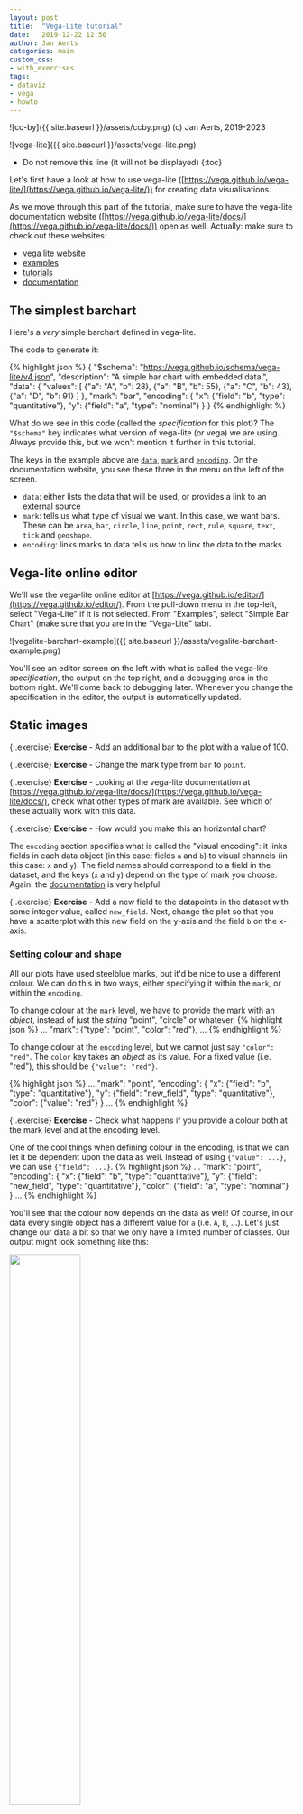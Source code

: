 ```yaml
---
layout: post
title:  "Vega-Lite tutorial"
date:   2019-12-22 12:50
author: Jan Aerts
categories: main
custom_css:
- with_exercises
tags:
- dataviz
- vega
- howto
---
```

![cc-by]({{ site.baseurl }}/assets/ccby.png) (c) Jan Aerts, 2019-2023

![vega-lite]({{ site.baseurl }}/assets/vega-lite.png)

* Do not remove this line (it will not be displayed)
{:toc}

Let's first have a look at how to use vega-lite ([https://vega.github.io/vega-lite/](https://vega.github.io/vega-lite/)) for creating data visualisations.

As we move through this part of the tutorial, make sure to have the vega-lite documentation website ([https://vega.github.io/vega-lite/docs/](https://vega.github.io/vega-lite/docs/)) open as well. Actually: make sure to check out these websites:

- [vega lite website](https://vega.github.io/vega-lite/)
- [examples](https://vega.github.io/vega-lite/examples/)
- [tutorials](https://vega.github.io/vega-lite/tutorials/getting_started.html)
- [documentation](https://vega.github.io/vega-lite/docs/)

## The simplest barchart
Here's a _very_ simple barchart defined in vega-lite.

<div id="vis1"></div>
<script type="text/javascript">
  var yourVlSpec = {
    "$schema": "https://vega.github.io/schema/vega-lite/v4.json",
    "description": "A simple bar chart with embedded data.",
    "data": {
      "values": [
        {"a": "A", "b": 28},
        {"a": "B", "b": 55},
        {"a": "C", "b": 43},
        {"a": "D", "b": 91}
      ]
    },
    "mark": "bar",
    "encoding": {
      "x": {"field": "b", "type": "quantitative"},
      "y": {"field": "a", "type": "nominal"}
    }
  };
  vegaEmbed('#vis1', yourVlSpec);
</script>

<!--
<img src="{{site.baseurl}}/assets/vegalite-simplestbarchart.png" width="50%" />
-->

The code to generate it:

{% highlight json %}
{
  "$schema": "https://vega.github.io/schema/vega-lite/v4.json",
  "description": "A simple bar chart with embedded data.",
  "data": {
    "values": [
      {"a": "A", "b": 28},
      {"a": "B", "b": 55},
      {"a": "C", "b": 43},
      {"a": "D", "b": 91}
    ]
  },
  "mark": "bar",
  "encoding": {
    "x": {"field": "b", "type": "quantitative"},
    "y": {"field": "a", "type": "nominal"}
  }
}
{% endhighlight %}

What do we see in this code (called the _specification_ for this plot)? The `"$schema"` key indicates what version of vega-lite (or vega) we are using. Always provide this, but we won't mention it further in this tutorial.

The keys in the example above are [`data`](https://vega.github.io/vega-lite/docs/data.html), [`mark`](https://vega.github.io/vega-lite/docs/mark.html) and [`encoding`](https://vega.github.io/vega-lite/docs/encoding.html). On the documentation website, you see these three in the menu on the left of the screen.

- `data`: either lists the data that will be used, or provides a link to an external source
- `mark`: tells us what type of visual we want. In this case, we want bars. These can be `area`, `bar`, `circle`, `line`, `point`, `rect`, `rule`, `square`, `text`, `tick` and `geoshape`.
- `encoding`: links marks to data tells us how to link the data to the marks.

## Vega-lite online editor
We'll use the vega-lite online editor at [https://vega.github.io/editor/](https://vega.github.io/editor/). From the pull-down menu in the top-left, select "Vega-Lite" if it is not selected. From "Examples", select "Simple Bar Chart" (make sure that you are in the "Vega-Lite" tab).

![vegalite-barchart-example]({{ site.baseurl }}/assets/vegalite-barchart-example.png)

You'll see an editor screen on the left with what is called the vega-lite _specification_, the output on the top right, and a debugging area in the bottom right. We'll come back to debugging later. Whenever you change the specification in the editor, the output is automatically updated.

## Static images

{:.exercise}
**Exercise** - Add an additional bar to the plot with a value of 100.

{:.exercise}
**Exercise** - Change the mark type from `bar` to `point`.

{:.exercise}
**Exercise** - Looking at the vega-lite documentation at [https://vega.github.io/vega-lite/docs/](https://vega.github.io/vega-lite/docs/), check what other types of mark are available. See which of these actually work with this data.

{:.exercise}
**Exercise** - How would you make this an horizontal chart?
<!--
Flip x and y
-->

The `encoding` section specifies what is called the "visual encoding": it links fields in each data object (in this case: fields `a` and `b`) to visual channels (in this case: `x` and `y`). The field names should correspond to a field in the dataset, and the keys (`x` and `y`) depend on the type of mark you choose. Again: the [documentation](https://vega.github.io/vega-lite/docs/field.html) is very helpful.

{:.exercise}
**Exercise** - Add a new field to the datapoints in the dataset with some integer value, called `new_field`. Next, change the plot so that you have a scatterplot with this new field on the y-axis and the field `b` on the x-axis.
<!--
{
  "$schema": "https://vega.github.io/schema/vega-lite/v4.json",
  "description": "A simple bar chart with embedded data.",
  "data": {
    "values": [
      {"a": "A", "b": 28, "new_field": 15},
      {"a": "B", "b": 55, "new_field": 14},
      {"a": "C", "b": 43, "new_field": 53},
      {"a": "D", "b": 91, "new_field": 12},
      {"a": "E", "b": 81, "new_field": 2},
      {"a": "F", "b": 53, "new_field": 62},
      {"a": "G", "b": 19, "new_field": 54},
      {"a": "H", "b": 87, "new_field": 84},
      {"a": "I", "b": 52, "new_field": 47},
      {"a": "J", "b": 100, "new_field": 33}
    ]
  },
  "mark": "circle",
  "encoding": {
    "x": {"field": "b", "type": "quantitative"},
    "y": {"field": "new_field", "type": "quantitative"}
  }
}
-->

### Setting colour and shape
All our plots have used steelblue marks, but it'd be nice to use a different colour. We can do this in two ways, either specifying it within the `mark`, or within the `encoding`.

To change colour at the `mark` level, we have to provide the mark with an _object_, instead of just the _string_ "point", "circle" or whatever.
{% highlight json %}
...
"mark": {"type": "point", "color": "red"},
...
{% endhighlight %}

To change colour at the `encoding` level, but we cannot just say `"color": "red"`. The `color` key takes an _object_ as its value. For a fixed value (i.e. "red"), this should be `{"value": "red"}`.

{% highlight json %}
...
"mark": "point",
"encoding": {
  "x": {"field": "b", "type": "quantitative"},
  "y": {"field": "new_field", "type": "quantitative"},
  "color": {"value": "red"}
}
...
{% endhighlight %}

{:.exercise}
**Exercise** - Check what happens if you provide a colour both at the mark level and at the encoding level.

One of the cool things when defining colour in the encoding, is that we can let it be dependent upon the data as well. Instead of using `{"value": ...}`, we can use `{"field": ...}`.
{% highlight json %}
...
"mark": "point",
"encoding": {
  "x": {"field": "b", "type": "quantitative"},
  "y": {"field": "new_field", "type": "quantitative"},
  "color": {"field": "a", "type": "nominal"}
}
...
{% endhighlight %}

You'll see that the colour now depends on the data as well! Of course, in our data every single object has a different value for `a` (i.e. `A`, `B`, ...). Let's just change our data a bit so that we only have a limited number of classes. Our output might look something like this:

<img src="{{ site.baseurl }}/assets/vegalite-scatterplot-classes.png" width="50%"/>

{:.exercise}
**Exercise** - Look into the `point` documentation, and - instead of the different classes getting different colours - make the classes have different shapes.

{:.exercise}
**Exercise** - Look into the `point` documentation, and make the points filled instead of only showing the outline.


### Changing the data
If your dataset is a bit bigger than what you see here, it'll become cumbersome to type this into the specification. It's often better to load your data from an external source. Looking at the [documentation](https://vega.github.io/vega-lite/docs/data.html) we see that data can be inline, or loaded from a URL. There is also something called "Named data sources", but we won't look into that.

What we've done above is provide the data inline. In that case, you need the `values` key, e.g.

{% highlight json %}
"data": {
  "values": [
    {"a": "A", "b": 28},
    {"a": "B", "b": 55}
  ]
}
{% endhighlight %}

When loading external data, we'll need the `url` key instead:

{% highlight json %}
"data": {
  "url": "https://raw.githubusercontent.com/vega/vega/master/docs/data/cars.json"
}
{% endhighlight %}

This cars dataset is one of the standard datasets used for learning data visualisation. The json file at the URL looks like this:

{% highlight json %}
[
   {
      "Name":"chevrolet chevelle malibu",
      "Miles_per_Gallon":18,
      "Cylinders":8,
      "Displacement":307,
      "Horsepower":130,
      "Weight_in_lbs":3504,
      "Acceleration":12,
      "Year":"1970-01-01",
      "Origin":"USA"
   },
   {
      "Name":"buick skylark 320",
      "Miles_per_Gallon":15,
      "Cylinders":8,
      "Displacement":350,
...
{% endhighlight %}

So it is an _array_ (`[]`) of _objects_ (`{}`) where each object is a car for which we have a name, miles per gallon, cylinders, etc.

{:.exercise}
**Exercise 5**: Alter the specification in the vega-lite editor to recreate this image:

<img src="{{ site.baseurl }}/assets/vegalite-cars-accelerationbympg.png" width="50%" />

## Transforming our data: aggregate, filter, etc
Sometimes we'll want to do some calculations on the data before we actually visualise them. For example, we want to make a barchart that shows the average miles per gallon for each number of cylinders. Basically, we'll have to add a `transform` part to our specification:

{% highlight json %}
{
  "data": ...,
  "transform": ...,
  "mark": ...,
  "encoding": ...
}
{% endhighlight %}

There is extensive documentation available for these transforms at [https://vega.github.io/vega-lite/docs/transform.html](https://vega.github.io/vega-lite/docs/transform.html). Possible transformations that we can apply are: aggregate, bin, calculate, density, filter, flatten, fold, impute, join aggregate, lookup, pivot, quantile, regression and loess regression, sample, stack, time unit, and window.

In the case of _filtering_, it is quite clear what will happen: only the objects that match will be displayed. We can for example show a barchart of acceleration only for those cars that have 5 or fewer cylinders. One of the problems that we run into, is that the specification needs to be in JSON format. To say that we only want cars with 5 or fewer cylinders, we'll use `"filter": {"field": "Cylinders", "lte": "5"}`. The `lte` stands for "less than or equal to". There is also:
- `equal`
- `lt` (less than)
- `gt` (great than)
- `gte` (greater than or equal to)
- `range`
- `oneOf`

{% highlight json %}
{
  "$schema": "https://vega.github.io/schema/vega-lite/v4.json",
  "data": {
    "url": "https://raw.githubusercontent.com/vega/vega/master/docs/data/cars.json"
  },
  "transform": [
    {
      "filter": {"field": "Cylinders", "lte": "5"}
    }
  ],
  "mark": "bar",
  "encoding": {
    "x": {"field": "Cylinders", "type": "quantitative"},
    "y": {"field": "Acceleration", "type": "quantitative"},
    "size": {"value": 20}
  }
}
{% endhighlight %}

Another option is to use a filter like this: `{"filter": "datum.Cylinders <= 5"}` where `datum` stands for a single object, and `.Cylinders` will get the value for that property.

Both will give the following image:

<img src="{{ site.baseurl }}/assets/vegalite-cars-filter.png" width="50%" />

A filter does not change the data objects itself. This is different for many other transformations. For example, we can `calculate` as well. For example, the "Year" attribute in each object is now a string, e.g. "1970-01-01". It'd be good if this would be a number. We'll need to look into vega _expressions_ on how to do this [here](https://vega.github.io/vega/docs/expressions/). There seem to be [date-time functions](https://vega.github.io/vega/docs/expressions/#datetime-functions), we it appears we can extract the year with `year(datum.Year)`.

What does this do? _This effectively adds a new field to each object, called `yearonly`_. We can now use this new field as any other.

{% highlight json %}
{
  "$schema": "https://vega.github.io/schema/vega-lite/v4.json",
  "data": {
    "url": "https://raw.githubusercontent.com/vega/vega/master/docs/data/cars.json"
  },
  "transform": [
      {"calculate": "year(datum.Year)", "as": "yearonly"}
  ],
  "mark": "point",
  "encoding": {
    "x": {"field": "Miles_per_Gallon", "type": "quantitative"},
    "y": {"field": "Acceleration", "type": "quantitative"},
    "color": {"field": "yearonly", "type": "ordinal"}
  }
}
{% endhighlight %}

{:.exercise}
**Exercise** - Create an image that plots the original `Year` versus the new `yearonly`.

So with calculations, we get an additional field. What if we want to _aggregate_? Let's go back to our initial question: we want to have a barchart that shows the average miles per gallon for each number of cylinders. Below is the specification:

{% highlight json %}
{
  "$schema": "https://vega.github.io/schema/vega-lite/v4.json",
  "data": {
    "url": "https://raw.githubusercontent.com/vega/vega/master/docs/data/cars.json"
  },
  "transform": [
    {
      "aggregate": [{
         "op": "mean",
         "field": "Acceleration",
         "as": "mean_acc"
      }],
      "groupby": ["Cylinders"]
    }
  ],
  "mark": "bar",
  "encoding": {
    "x": {"field": "Cylinders", "type": "quantitative"},
    "y": {"field": "mean_acc", "type": "quantitative"}
  }
}
{% endhighlight %}

In the documentation, we see that `aggregate` takes a `AggregatedFieldDef[]`, and `groupby` takes a `String[]`. The `[]` after each of these indicates that they should be _arrays_, not single values. That is why we use `"aggregate": [{...}]` instead of `"aggregate": {...}` and `"groupby": ["Cylinders"]` instead of `"groupby": "Cylinders"`.

<img src="{{ site.baseurl }}/assets/aggregate_documentation.png" />

{:.exercise}
**Exercise** - See if you can create a plot that shows the mean acceleration per year. So you'll have to combine two transforms to do this. Your output picture should look like this:

<img src="{{ site.baseurl }}/assets/vegalite-two-transforms.png" width="50%" />

<!--
{
  "$schema": "https://vega.github.io/schema/vega-lite/v4.json",
  "data": {
    "url": "https://raw.githubusercontent.com/vega/vega/master/docs/data/cars.json"
  },
  "transform": [
    { "calculate": "year(datum.Year)", "as": "yearonly" },
    {
      "aggregate": [{
         "op": "mean",
         "field": "Acceleration",
         "as": "mean_acc"
      }],
      "groupby": ["yearonly"]
    }
  ],
  "mark": "line",
  "encoding": {
    "x": {"field": "yearonly", "type": "ordinal"},
    "y": {"field": "mean_acc", "type": "quantitative"}
  }
}
-->

As another example, let's create a histogram of the miles per gallon. Looking at the documentation at [https://vega.github.io/vega-lite/docs/bin.html](https://vega.github.io/vega-lite/docs/bin.html), it seems that the easiest way to do this is to do this in the `encoding` section:

{% highlight json %}
{
  "$schema": "https://vega.github.io/schema/vega-lite/v4.json",
  "data": {
    "url": "https://raw.githubusercontent.com/vega/vega/master/docs/data/cars.json"
  },
  "mark": "bar",
  "encoding": {
    "x": {"bin": true, "field": "Miles_per_Gallon", "type": "quantitative"},
    "y": {"aggregate": "count", "type": "quantitative"}
  }
}
{% endhighlight %}

The only thing to do was to add `"bin": true` to the field that you want to bin, and `"aggregate": "count"` to the other dimension. However, this approach is not very flexible, and for any use that is not this straightforwards you will have to define the binning as a `transform` instead, like this:

{% highlight json %}
{
  "$schema": "https://vega.github.io/schema/vega-lite/v4.json",
  "data": {
    "url": "https://raw.githubusercontent.com/vega/vega/master/docs/data/cars.json"
  },
  "transform": [
    {"bin": true, "field": "Miles_per_Gallon", "as": "binned_mpg"}
  ],
  "mark": "bar",
  "encoding": {
    "x": {"field": "binned_mpg", "bin": {"binned": true,"step": 1},"type": "quantitative"},
    "x2": {"field": "binned_mpg_end"},
    "y": {"aggregate": "count", "type": "quantitative"}
  }
}
{% endhighlight %}

When defining `bin` in a transform, it will create two new fields for each object: `binned_mpg` and `binned_mpg_end`. These indicate the boundaries of the bin that that object fits into. For example, the object

{% highlight json %}
{
   "Name":"chevrolet chevelle malibu",
   "Miles_per_Gallon":18,
   "Cylinders":8,
   "Displacement":307,
   "Horsepower":130,
   "Weight_in_lbs":3504,
   "Acceleration":12,
   "Year":"1970-01-01",
   "Origin":"USA"
}
{% endhighlight %}

becomes

{% highlight json %}
{
   "Name":"chevrolet chevelle malibu",
   "Miles_per_Gallon":18,
   "Cylinders":8,
   "Displacement":307,
   "Horsepower":130,
   "Weight_in_lbs":3504,
   "Acceleration":12,
   "Year":"1970-01-01",
   "Origin":"USA",
   "binned_mpg": 15,
   "binned_mpg_end": 20
}
{% endhighlight %}

Yet another way of creating a histogram is to work with two transforms: one to bin the data, and one to count the number of elements in the bin. This basically takes the output of the binning transform (i.e. the new `binned_mpg` field from above) and calculates the count on that. This way, the encoding is simpler to understand and we don't have to do magic incantations within the definition of `x` and `y`.

{% highlight json %}
{
  "$schema": "https://vega.github.io/schema/vega-lite/v4.json",
  "data": {
    "url": "https://raw.githubusercontent.com/vega/vega/master/docs/data/cars.json"
  },
  "transform": [
    {"bin": true, "field": "Miles_per_Gallon", "as": "binned_mpg"},
    {
      "aggregate": [{
         "op": "count",
         "field": "binned_mpg",
         "as": "count_mpg"
      }],
      "groupby": ["binned_mpg"]
    }
  ],
  "mark": "bar",
  "encoding": {
    "x": {"field": "binned_mpg","type": "quantitative"},
    "y": {"field": "count_mpg", "type": "quantitative"}
  }
}
{% endhighlight %}

<img src="{{ site.baseurl }}/assets/vegalite-histogram.png" width="50%" />

{:.exercise}
**Exercise** - Create a plot showing the mean acceleration per bin of miles per gallon.

<!--
{
  "$schema": "https://vega.github.io/schema/vega-lite/v4.json",
  "title": "Mean acceleration per mpg",
  "data": {
    "url": "https://raw.githubusercontent.com/vega/vega/master/docs/data/cars.json"
  },
  "transform": [
    {"bin": true, "field": "Miles_per_Gallon", "as": "binned_mpg"},
    {
      "aggregate": [{
         "op": "mean",
         "field": "Acceleration",
         "as": "mean_acc"
      }],
      "groupby": ["binned_mpg"]
    }
  ],
  "mark": "bar",
  "encoding": {
    "x": {"field": "binned_mpg","type": "quantitative"},
    "y": {"field": "mean_acc", "type": "quantitative"}
  }
}
-->

## Composing plots

### Facetting
We could already look at for example acceleration versus miles per gallon with year as colour to get a feeling of how things change over time. Another option, is to have a single plot per year.

{:.exercise}
**Exercise** - Create a scatterplot of acceleration versus miles per gallon, with year defining the colour.

<!--
{
  "$schema": "https://vega.github.io/schema/vega-lite/v4.json",
  "data": {
    "url": "https://raw.githubusercontent.com/vega/vega/master/docs/data/cars.json"
  },
  "transform": [
    { "calculate": "year(datum.Year)", "as": "yearonly" }

  ],
  "mark": "circle",
  "encoding": {
    "x": {"field": "Acceleration", "type": "quantitative"},
    "y": {"field": "Miles_per_Gallon", "type": "quantitative"},
    "color": {"field": "yearonly", "type": "ordinal"}
  }
}
-->

We can make a small-multiples plot with acceleration versus mpg, with a separate plot per year - called facetting by year (see [https://vega.github.io/vega-lite/docs/facet.html](https://vega.github.io/vega-lite/docs/facet.html) for the documentation).

Just like with colour and shape described above, these facets can be defined in different places. The easiest will be `"column": {"field": "yearonly", "type": "ordinal"}` in the `encoding` section as below.

{% highlight json %}
{
  "$schema": "https://vega.github.io/schema/vega-lite/v4.json",
  "data": {
    "url": "https://raw.githubusercontent.com/vega/vega/master/docs/data/cars.json"
  },
  "transform": [
    { "calculate": "year(datum.Year)", "as": "yearonly" }

  ],
  "mark": "circle",
  "encoding": {
    "x": {"field": "Acceleration", "type": "quantitative"},
    "y": {"field": "Miles_per_Gallon", "type": "quantitative"},
    "column": {"field": "yearonly", "type": "ordinal"}
  }
}
{% endhighlight %}

This will give you the following image:

<img src="{{ site.baseurl }}/assets/vegalite-columnfacet.png" />

Alternatively, you can define the facet at a higher level. According to the documentation, "to create a faceted view, define how the data should be faceted in facet and how each facet should be displayed in the spec." This adaptation we need to make is a bit different than what we did before, as we have to wrap the `mark` and `encoding` within a separate `spec` section:

{% highlight json %}
{
  "$schema": "https://vega.github.io/schema/vega-lite/v4.json",
  "data": {
    "url": "https://raw.githubusercontent.com/vega/vega/master/docs/data/cars.json"
  },
  "transform": [
    { "calculate": "year(datum.Year)", "as": "yearonly" }
  ],
  "facet": {"column": {"field": "yearonly", "type": "nominal"}},
  "spec": {
    "mark": "circle",
    "encoding": {
      "x": {"field": "Acceleration", "type": "quantitative"},
      "y": {"field": "Miles_per_Gallon", "type": "quantitative"}
    }
  }
}
{% endhighlight %}

### Placing views side-by-side
You can also take more control of which plots are put side by side, by using `concat`, `hconcat` or `vconcat`. This pragma can contain a list of objects with `mark` and `encoding` pairs:

{% highlight text %}
{
  "data": ...,
  "hconcat": [
    {
      "mark": ...,
      "encoding: ...
    },
    {
      "mark": ...,
      "encoding: ...
    },
    {
      "mark": ...,
      "encoding: ...
    }
  ]
}
{% endhighlight %}

For example:

{% highlight json %}
{
  "$schema": "https://vega.github.io/schema/vega-lite/v4.json",
  "title": "Side-by-side plots",
  "data": {
    "url": "https://raw.githubusercontent.com/vega/vega/master/docs/data/cars.json"
  },
  "transform": [
    { "calculate": "year(datum.Year)", "as": "yearonly" }

  ],
  "concat": [
    {
      "mark": "circle",
      "encoding": {
        "x": {"field": "Acceleration", "type": "quantitative"},
        "y": {"field": "Miles_per_Gallon", "type": "quantitative"},
        "color": {"field": "yearonly", "type": "ordinal"}
      }
    },
    {
      "mark": "circle",
      "encoding": {
        "x": {"field": "Horsepower", "type": "quantitative"},
        "y": {"field": "Miles_per_Gallon", "type": "quantitative"},
        "color": {"field": "yearonly", "type": "ordinal"}
      }
    }
  ]
}
{% endhighlight %}

Do not forget to put each `mark` - `encoding` pair within curly brackets! The above specification should give you the following image:

<img src="{{ site.baseurl }}/assets/vegalite-sidebyside.png" width="50%" />

## Interacting with the images

### Tooltips

The easiest - but still very useful - interaction you can create for a plot is to show a tooltip on hover. This is straightforward, but just adding the `tooltip` key in the `encoding` section:

{% highlight json %}
{
  "title": "Showing a tooltip on hover",
  "data": {
    "url": "https://raw.githubusercontent.com/vega/vega/master/docs/data/cars.json"
  },
  "mark": "point",
  "encoding": {
    "x": {"field": "Acceleration", "type": "quantitative"},
    "y": {"field": "Miles_per_Gallon", "type": "quantitative"},
    "color": {"field": "Origin", "type": "nominal"},
    "tooltip": [
      {"field": "Acceleration", "type": "quantitative"},
      {"field": "Year", "type": "nominal"}
    ]
  }
}
{% endhighlight %}

This will get you the following behaviour (interactive):

<div id="vis2"></div>
<script type="text/javascript">
  var yourVlSpec = {
    "title": "Showing a tooltip on hover",
    "data": {
      "url": "https://raw.githubusercontent.com/vega/vega/master/docs/data/cars.json"
    },
    "mark": "point",
    "encoding": {
      "x": {"field": "Acceleration", "type": "quantitative"},
      "y": {"field": "Miles_per_Gallon", "type": "quantitative"},
      "color": {"field": "Origin", "type": "nominal"},
      "tooltip": [
        {"field": "Acceleration", "type": "quantitative"},
        {"field": "Year", "type": "nominal"}
      ]
    }
  };
  vegaEmbed('#vis2', yourVlSpec);
</script>
<!--
<img src="{{ site.baseurl }}/assets/vegalite-tooltip.png" width="50%"/>
-->

{:.exercise}
**Exercise** - Adapt the facetted plot you created before to include a tooltip showing the name of the car, like in the next plot.

<img src="{{ site.baseurl }}/assets/vegalite-tooltip-facetted.png"/>

### Selecting datapoints
In many cases you will want to do something more than just show a tooltip for a single datapoint, but for example select one or multiple datapoints and change their encoding, or use them to filter a different plot.

To create a selection, just add the `selection` key to your vega-lite specification. This takes an object as argument, with the following keys: `type`, `on`, and `empty`. Only `type` is mandatory, and can be `single`, `multi`, and `interval`.

The default behaviour for:
- `single`: click on a datapoint to select it.
- `multi`: click on a datapoint to select it. Hold down shift to select multiple datapoints.
- `interval`: drag the mouse to select a rectangular region

By default, all datapoints are selected. You can change this by setting `empty` to `none`.

We'll add a conditional encoding to make clear which points are selected and which are not. For the documentation on conditional formatting, see [https://vega.github.io/vega-lite/docs/condition.html](https://vega.github.io/vega-lite/docs/condition.html). See the code below how to make the colour conditional on a selection: lightgrey by default, but red if the datapoint is selected.

{% highlight json %}
{
  "title": "Making selections",
  "data": {
    "url": "https://raw.githubusercontent.com/vega/vega/master/docs/data/cars.json"
  },
  "selection": {
    "my_selection": {"type": "interval", "empty": "none"}
  },
  "mark": "circle",
  "encoding": {
    "x": {"field": "Acceleration", "type": "quantitative"},
    "y": {"field": "Miles_per_Gallon", "type": "quantitative"},
    "color": {
      "condition": {
        "selection": "my_selection",
        "value": "red"
      },
      "value": "lightgrey"
    }
  }
}
{% endhighlight %}

This will give you the image below. Try dragging your mouse.

<div id="vis3"></div>
<script type="text/javascript">
  var yourVlSpec = {
    "title": "Making selections",
    "data": {
      "url": "https://raw.githubusercontent.com/vega/vega/master/docs/data/cars.json"
    },
    "selection": {
      "my_selection": {"type": "interval", "empty": "none"}
    },
    "mark": "circle",
    "encoding": {
      "x": {"field": "Acceleration", "type": "quantitative"},
      "y": {"field": "Miles_per_Gallon", "type": "quantitative"},
      "color": {
        "condition": {
          "selection": "my_selection",
          "value": "red"
        },
        "value": "lightgrey"
      }
    }
  };
  vegaEmbed('#vis3', yourVlSpec);
</script>

<!--
<img src="{{ site.baseurl }}/assets/vegalite-selection.png" width="50%" />
-->

{:.exercise}
**Exercise** - Adapt the plot above with these requirements: (1) select only a single datapoint instead of an interval, (2) the datapoint should be selected by mouseover, not by click, and (3) in addition to the color changing, the size of the datapoint should be 120 instead of a default of 20.

<!--
{
  "title": "Making selections",
  "data": {
    "url": "https://raw.githubusercontent.com/vega/vega/master/docs/data/cars.json"
  },
  "selection": {
    "my_selection": {"type": "single", "on": "mouseover", "empty": "none"}
  },
  "mark": "circle",
  "encoding": {
    "x": {"field": "Acceleration", "type": "quantitative"},
    "y": {"field": "Miles_per_Gallon", "type": "quantitative"},
    "color": {
      "condition": {
        "selection": "my_selection",
        "value": "red"
      },
      "value": "lightgrey"
    },
    "size": {
      "condition": {
        "selection": "my_selection",
        "value": 120
      },
      "value": 20
    }
  }
}
-->

### Zooming and panning
Using the `interval` selection type, we can actually make a plot zoomable and pannable by binding is to the scales.

A simple example:

{% highlight json %}
{
  "$schema": "https://vega.github.io/schema/vega-lite/v4.json",
  "data": {
    "url": "https://raw.githubusercontent.com/vega/vega/master/docs/data/cars.json"
  },
  "selection": {
    "grid": {
      "type": "interval", "bind": "scales"
    }
  },
  "mark": "point",
  "encoding": {
    "x": {"field": "Horsepower", "type": "quantitative"},
    "y": {"field": "Miles_per_Gallon", "type": "quantitative"},
    "color": { "value": "lightgrey" }
  }
}
{% endhighlight %}

<div id="vis4"></div>
<script type="text/javascript">
  var yourVlSpec = {
    "$schema": "https://vega.github.io/schema/vega-lite/v4.json",
    "data": {
      "url": "https://raw.githubusercontent.com/vega/vega/master/docs/data/cars.json"
    },
    "selection": {
      "grid": {
        "type": "interval", "bind": "scales"
      }
    },
    "mark": "point",
    "encoding": {
      "x": {"field": "Horsepower", "type": "quantitative"},
      "y": {"field": "Miles_per_Gallon", "type": "quantitative"},
      "color": { "value": "lightgrey" }
    }
  };
  vegaEmbed('#vis4', yourVlSpec);
</script>

### Brushing and linking
Knowing how to make selections and how to make side-by-side views, we have all ingredients to create some linked-brushing plots. Below is an example script for one-way brushing: we create 2 plots, and selecting a range in the left plot will highlight plots in the right plot.

Notice that:
- We use `concat` to show two plots instead of one.
- We define `selection` in the first plot.
- We use that selection in both plots.

{% highlight json %}
{
  "$schema": "https://vega.github.io/schema/vega-lite/v4.json",
  "title": "Brushing and linking",
  "data": {
    "url": "https://raw.githubusercontent.com/vega/vega/master/docs/data/cars.json"
  },
  "concat": [
    {
      "selection": {
        "my_selection": {"type": "interval", "empty": "none"}
      },
      "mark": "circle",
      "encoding": {
        "x": {"field": "Weight_in_lbs", "type": "quantitative"},
        "y": {"field": "Miles_per_Gallon", "type": "quantitative"},
        "color": {
          "condition": {
            "selection": "my_selection",
            "value": "red"
          },
          "value": "lightgrey"
        }
      }
    },
    {
      "mark": "circle",
      "encoding": {
        "x": {"field": "Acceleration", "type": "quantitative"},
        "y": {"field": "Horsepower", "type": "quantitative"},
        "color": {
          "condition": {
            "selection": "my_selection",
            "value": "red"
          },
          "value": "lightgrey"
        }
      }
    }
  ]
}
{% endhighlight %}

The result:

<div id="vis5"></div>
<script type="text/javascript">
  var yourVlSpec = {
    "$schema": "https://vega.github.io/schema/vega-lite/v4.json",
    "title": "Brushing and linking",
    "data": {
      "url": "https://raw.githubusercontent.com/vega/vega/master/docs/data/cars.json"
    },
    "concat": [
      {
        "selection": {
          "my_selection": {"type": "interval", "empty": "none"}
        },
        "mark": "circle",
        "encoding": {
          "x": {"field": "Weight_in_lbs", "type": "quantitative"},
          "y": {"field": "Miles_per_Gallon", "type": "quantitative"},
          "color": {
            "condition": {
              "selection": "my_selection",
              "value": "red"
            },
            "value": "lightgrey"
          }
        }
      },
      {
        "mark": "circle",
        "encoding": {
          "x": {"field": "Acceleration", "type": "quantitative"},
          "y": {"field": "Horsepower", "type": "quantitative"},
          "color": {
            "condition": {
              "selection": "my_selection",
              "value": "red"
            },
            "value": "lightgrey"
          }
        }
      }
    ]
  };
  vegaEmbed('#vis5', yourVlSpec);
</script>

<!--
<img src="{{ site.baseurl }}/assets/vegalite-brushinglinking.png" width="50%" />
-->

{:.exercise}
**Exercise** - Play with the code above to check what happens if (1) you define the same selection in both plots, (2) you define it only in the first plot, but only use it in the second one, (3) you define a _different_ selection in each plot and let it set the color in the second plot (i.e. selection A in plot A influences the color in plot B, and selection B in plot B sets the color in plot A.)

<!--
{
  "$schema": "https://vega.github.io/schema/vega-lite/v4.json",
  "title": "Brushing and linking",
  "data": {
    "url": "https://raw.githubusercontent.com/vega/vega/master/docs/data/cars.json"
  },
  "concat": [
    {
      "selection": {
        "my_selection": {"type": "interval", "empty": "none"}
      },
      "mark": "circle",
      "encoding": {
        "x": {"field": "Weight_in_lbs", "type": "quantitative"},
        "y": {"field": "Miles_per_Gallon", "type": "quantitative"},
        "color": {
          "condition": {
            "selection": "my_selection2",
            "value": "red"
          },
          "value": "lightgrey"
        }
      }
    },
    {
      "selection": {
        "my_selection2": {"type": "interval", "empty": "none"}
      },
      "mark": "circle",
      "encoding": {
        "x": {"field": "Acceleration", "type": "quantitative"},
        "y": {"field": "Horsepower", "type": "quantitative"},
        "color": {
          "condition": {
            "selection": "my_selection",
            "value": "red"
          },
          "value": "lightgrey"
        }
      }
    }
  ]
}
-->

### Focus & context plots
Knowing how we can select/brush part of a dataset, and that we can bind these selections to a scale, we can make focus/context plots.

To do this, we define a `selection` in the _source_ plot (i.e. in the one in which we will do the selecting). This selection is then used to change the domain of the scale in the _target_ plot.

The example below shows this on the S&P500 data. Try selecting a range in the bottom plot.

<div id="vis6"></div>
<script type="text/javascript">
  var yourVlSpec = { "$schema": "https://vega.github.io/schema/vega-lite/v4.json",
    "data": {
      "url": "https://raw.githubusercontent.com/vega/vega/master/docs/data/sp500.csv"
    },
    "vconcat": [{
      "width": 480,
      "mark": "area",
      "encoding": {
        "x": {
          "field": "date",
          "type": "temporal",
          "scale": {"domain": {"selection": "brush"}},
          "axis": {"title": ""}
        },
        "y": {"field": "price", "type": "quantitative"}
      }
    }, {
      "width": 480,
      "height": 60,
      "mark": "area",
      "selection": {
        "brush": {"type": "interval", "encodings": ["x"]}
      },
      "encoding": {
        "x": {
          "field": "date",
          "type": "temporal"
        },
        "y": {
          "field": "price",
          "type": "quantitative",
          "axis": {"grid": false}
        }
      }
    }]
  };
  vegaEmbed('#vis6', yourVlSpec);
</script>

<!--
<img src="{{ site.baseurl }}/assets/vega-focuscontext.png" width="50%"/>
-->

{% highlight json %}
{ "$schema": "https://vega.github.io/schema/vega-lite/v4.json",
  "data": {
    "url": "https://raw.githubusercontent.com/vega/vega/master/docs/data/sp500.csv"
  },
  "vconcat": [{
    "width": 480,
    "mark": "area",
    "encoding": {
      "x": {
        "field": "date",
        "type": "temporal",
        "scale": {"domain": {"selection": "brush"}},
        "axis": {"title": ""}
      },
      "y": {"field": "price", "type": "quantitative"}
    }
  }, {
    "width": 480,
    "height": 60,
    "mark": "area",
    "selection": {
      "brush": {"type": "interval", "encodings": ["x"]}
    },
    "encoding": {
      "x": {
        "field": "date",
        "type": "temporal"
      },
      "y": {
        "field": "price",
        "type": "quantitative",
        "axis": {"grid": false}
      }
    }
  }]
}
{% endhighlight %}

### A scatterplot matrix using `repeat`
We've now seen how to do brushing and linking across different plots. One of the typical use cases is the scatterplot matrix. Based on what we've seen above, we can already create this, just by adding specifications to the `concat` section.

{:.exercise}
**Exercise** - Create a scatterplot matrix of the features `Weight_in_lbs`, `Miles_per_Gallon` and  `Acceleration` with linking and brushing as we did above.

When doing the exercise, you'll notice that there is a lot of repetition, as the `selection`, `marks` and `encoding` are repeated for each plot. For this use case, vega-lite provides the `repeat` keyword. It allows you to extract the variable part of the specification into a separate array. When you do this, you'll have to put the `selection`, `marks` and `encoding` within a separate `spec` again.

{% highlight json %}
{
  "$schema": "https://vega.github.io/schema/vega-lite/v4.json",
  "title": "Scatterplot matrix",
  "data": {
    "url": "https://raw.githubusercontent.com/vega/vega/master/docs/data/cars.json"
  },
  "repeat": {
    "column": [ "Weight_in_lbs", "Miles_per_Gallon", "Acceleration" ],
    "row": [ "Weight_in_lbs", "Miles_per_Gallon", "Acceleration" ]
  },
  "spec": {
    "selection": {
      "my_selection": {"type": "interval", "empty": "none"}
    },
    "mark": "circle",
    "encoding": {
      "x": {"field": {"repeat": "column"}, "type": "quantitative"},
      "y": {"field": {"repeat": "row"}, "type": "quantitative"},
      "color": {
        "condition": {
          "selection": "my_selection",
          "value": "red"
        },
        "value": "lightgrey"
      }
    }
  }
}
{% endhighlight %}

This will give you this image. Try selecting a group of datapoints.

<div id="vis7"></div>
<script type="text/javascript">
  var yourVlSpec = {
    "$schema": "https://vega.github.io/schema/vega-lite/v4.json",
    "title": "Scatterplot matrix",
    "data": {
      "url": "https://raw.githubusercontent.com/vega/vega/master/docs/data/cars.json"
    },
    "repeat": {
      "column": [ "Weight_in_lbs", "Miles_per_Gallon", "Acceleration" ],
      "row": [ "Weight_in_lbs", "Miles_per_Gallon", "Acceleration" ]
    },
    "spec": {
      "selection": {
        "my_selection": {"type": "interval", "empty": "none"}
      },
      "mark": "circle",
      "encoding": {
        "x": {"field": {"repeat": "column"}, "type": "quantitative"},
        "y": {"field": {"repeat": "row"}, "type": "quantitative"},
        "color": {
          "condition": {
            "selection": "my_selection",
            "value": "red"
          },
          "value": "lightgrey"
        }
      }
    }
  };
  vegaEmbed('#vis7', yourVlSpec);
</script>

<!--
<img src="{{ site.baseurl }}/assets/vegalite-splom.png" />
-->

## Using widgets for selections

We can also use HTML widgets to create selections. For this we'll bind an HTML input element to a data field. In the example below, we create a

{% highlight json %}
{
  "title": "Making selections",
  "data": {
    "url": "https://raw.githubusercontent.com/vega/vega/master/docs/data/cars.json"
  },
  "selection": {
    "my_selection": {
      "type": "single",
      "fields": ["Origin"],
      "bind": {"input": "select", "options": [null, "Europe", "Japan", "USA"]}
    }
  },
  "mark": "circle",
  "encoding": {
    "x": {"field": "Acceleration", "type": "quantitative"},
    "y": {"field": "Miles_per_Gallon", "type": "quantitative"},
    "color": {
      "condition": {
        "selection": "my_selection",
        "value": "red"
      },
      "value": "lightgrey"
    }
  }
}
{% endhighlight %}

The result is a selection box that we can use to filter the data:

<div id="vis8"></div>
<script type="text/javascript">
  var yourVlSpec = {
    "title": "Making selections",
    "data": {
      "url": "https://raw.githubusercontent.com/vega/vega/master/docs/data/cars.json"
    },
    "selection": {
      "my_selection": {
        "type": "single",
        "fields": ["Origin"],
        "bind": {"input": "select", "options": [null, "Europe", "Japan", "USA"]}
      }
    },
    "mark": "circle",
    "encoding": {
      "x": {"field": "Acceleration", "type": "quantitative"},
      "y": {"field": "Miles_per_Gallon", "type": "quantitative"},
      "color": {
        "condition": {
          "selection": "my_selection",
          "value": "red"
        },
        "value": "lightgrey"
      }
    }
  };
  vegaEmbed('#vis8', yourVlSpec);
</script>

<!--
<img src="{{ site.baseurl }}/assets/vegalite-inputbinding.png" width="50%" />
-->

This code is exactly the same as above in the example for "Selecting datapoints"; only the `selection` section is replaced from

{% highlight json %}
"selection": {
  "my_selection": {"type": "interval", "empty": "none"}
},
{% endhighlight %}

to

{% highlight json %}
"selection": {
  "my_selection": {
    "type": "single",
    "fields": ["Origin"],
    "bind": {"input": "select", "options": [null, "Europe", "Japan", "USA"]}
  }
},
{% endhighlight %}

We can also combine different selections, by using the `and` key and providing an array of selectors.

{% highlight json %}
"color": {
  "condition": {
    "selection": {"and": ["my_first_selection","my_second_selection"]},
    "value": "red"
  },
  "value": "lightgrey"
}
{% endhighlight %}

{:.exercise}
**Exercise** - Create a plot like the one above, but with 2 dropdown boxes: one for number of cylinders, and one for origin. All points should be lightgrey, _unless_ they comply to both criteria.

{:.exercise}
**Exercise** - Create a plot like the one above, but with 2 dropdown boxes: one for number of cylinders, and one for origin. All points should be lightgrey, _unless_ they comply to _either one_ of the criteria.

Another way of combining two filters, is to put them both in the `bind` section:

{% highlight json %}
"selection": {
  "my_selection": {
    "type": "single",
    "fields": ["Origin","Cylinders"],
    "bind": {
      "Origin": {"input": "select", "options": [null, "Europe", "Japan", "USA"]},
      "Cylinders": {"input": "select", "options": [null, 2,3,4,5,6,7,8]}
  }
},
{% endhighlight %}

### Types of widgets
There is more than just the dropdown widget. Here are the options:

* `select`: dropdown widget (only one selection possible)
* `range`: slider
  * e.g. `"Cylinders": {"input": "range", "min": 3, "max": 8, "step": 1}`
* `text`
  * e.g. `"Origin": {"input": "text"}`
* `checkbox`: a single checkbox
  * e.g. `"electric": {"input": "checkbox"}`
* `radio`: radio buttons
  * e.g. `"Origin": {"input": "radio", "options": ["Europe", "Japan", "USA"]}`

{:.exercise}
**Exercise** - Alter the last plot so that you use radio buttons for the origin, and a slider for number of cylinders.

## Further exercises
For the exercises below, we will use the New York City citibike data available from [https://www.citibikenyc.com/system-data](https://www.citibikenyc.com/system-data). Some great [visuals by Juan Francisco Saldarriaga](https://juanfrans.com/projects/citibikeRebalancing.html) can inspire you.

<img src="{{ site.baseurl }}/assets/citibike_linegraph.png" />

We made a (small) part of the data available [here](https://raw.githubusercontent.com/vda-lab/vda-lab.github.io/master/assets/station_366.json). It concerns trip data from November 2011, where the trip started or ended in station nr 336. The fields in each record (with example data) look like this:

{% highlight json %}
{
  "tripduration": 1217,
  "starttime": "2019-11-01 06:03:28.5390",
  "stoptime": "2019-11-01 06:23:45.9810",
  "startstation_id": 3236,
  "startstation_name": "W 42 St & Dyer Ave",
  "startstation_latitude": 40.75898481399634,
  "startstation_longitude": -73.99379968643188,
  "endstation_id": 336,
  "endstation_name": "Sullivan St & Washington Sq",
  "endstation_latitude": 40.73047747,
  "endstation_longitude": -73.99906065,
  "bikeid": 41025,
  "usertype": "Subscriber",
  "birthyear": 1964,
  "gender": 1
}
{% endhighlight json %}

{:.exercise}
**Exercise**: Make a plot showing how the trip duration is related to the hour of the day. You could colour by usertype. You'll see that your plot will be compressed because of some very long durations, so only use the trips that have a duration of less than 5,000.

<img src="{{ site.baseurl }}/assets/vegalite-citibike-durationbyhour.png" />

<!--
{
  "$schema": "https://vega.github.io/schema/vega-lite/v4.json",
  "width": 600,
  "data": {
    "url": "https://raw.githubusercontent.com/vda-lab/vda-lab.github.io/master/assets/endstation_336.json"
  },
  "transform": [
    {
      "filter": {"field": "tripduration", "lte": "5000"}
    },
    {"calculate": "hours(datum.starttime)", "as": "hour"}
  ],
  "mark": "circle",
  "encoding": {
    "x": {"field": "hour", "type": "quantitative"},
    "y": {"field": "tripduration", "type": "quantitative"},
    "color": {"field": "usertype"}
  }
}
-->

{:.exercise}
**Exercise**: Make a plot with the relative positions of the start stations vis-a-vis the end station, when that end station is 336. Show the end station itself as well. Your plot could look like this:

<img src="{{site.baseurl}}/assets/vegalite-citibike-relativepositions1.png" />

<!--
{
  "$schema": "https://vega.github.io/schema/vega-lite/v4.json",
  "description": "A simple bar chart with embedded data.",
  "width": 600,
  "height": 600,
  "data": {
    "url": "https://raw.githubusercontent.com/vda-lab/vda-lab.github.io/master/assets/endstation_336.json"
  },
  "transform": [
    {
      "filter": {"field": "tripduration", "lte": "5000"}
    },
    {"calculate": "hours(datum.starttime)", "as": "hour"}
  ],
  "layer": [
    {
      "mark": "circle",
      "encoding": {
        "x": {
          "field": "startstation_longitude",
          "type": "quantitative",
          "scale": {"type": "linear", "domain": [-74.03,-73.925], "range": [0, 600]}},
        "y": {
          "field": "startstation_latitude",
          "type": "quantitative",
          "scale": {"type": "linear", "domain": [40.65,40.82], "range": [0, 600]}},
        "opacity": {"value": 0.3}
      }
    },
    {
      "mark": "circle",
      "encoding": {
        "x": {
          "field": "endstation_longitude",
          "type": "quantitative",
          "scale": {"type": "linear", "domain": [-74.04,-73.9], "range": [0, 600]}},
        "y": {
          "field": "endstation_latitude",
          "type": "quantitative",
          "scale": {"type": "linear", "domain": [40.65,40.82], "range": [0, 600]}},
        "color": {"value": "red"},
        "opacity": {"value": 0.01},
        "size": {"value": 250}
      }
    }
  ]
}
-->

{:.exercise}
**Exercise**: Same as the one above, but scale the points based on the number of bikes picked up there. You plot should look like this:

<img src="{{ site.baseurl }}/assets/vegalite-citibike-scaled.png" />

<!--
{
  "$schema": "https://vega.github.io/schema/vega-lite/v4.json",
  "title": "Relative locations and importance of citibike pickup stations for dropoff station 336",
  "width": 600,
  "height": 600,
  "data": {
    "url": "https://raw.githubusercontent.com/vda-lab/vda-lab.github.io/master/assets/endstation_336.json"
  },
  "layer": [
    {
      "mark": "circle",
      "encoding": {
        "x": {
          "title": "longitude",
          "field": "startstation_longitude",
          "type": "quantitative",
          "scale": {"type": "linear", "domain": [-74.03,-73.925], "range": [0, 600]}},
        "y": {
          "title": "latitude",
          "field": "startstation_latitude",
          "type": "quantitative",
          "scale": {"type": "linear", "domain": [40.65,40.82], "range": [0, 600]}},
        "opacity": {"value": 0.5},
        "size": {"aggregate": "count", "field": "startstation_id", "type": "quantitative"}
      }
    },
    {
      "mark": "circle",
      "encoding": {
        "x": {
          "field": "endstation_longitude",
          "type": "quantitative",
          "scale": {"type": "linear", "domain": [-74.04,-73.9], "range": [0, 600]}},
        "y": {
          "field": "endstation_latitude",
          "type": "quantitative",
          "scale": {"type": "linear", "domain": [40.65,40.82], "range": [0, 600]}},
        "color": {"value": "red"},
        "opacity": {"value": 0.01},
        "size": {"value": 250}
      }
    }
  ]
}
-->

{:.exercise}
**Exercise**: Same as the one above, but facetted by hour.

<img src="{{ site.baseurl }}/assets/vegalite-citibike-facetted.png" />

<!--
{
  "$schema": "https://vega.github.io/schema/vega-lite/v4.json",
  "title": "Relative locations and importance of citibike pickup stations for dropoff station 336",
  "width": 100,
  "height": 100,
  "data": {
    "url": "https://raw.githubusercontent.com/vda-lab/vda-lab.github.io/master/assets/endstation_336.json"
  },
  "transform": [
    {
      "filter": {"field": "tripduration", "lte": "5000"}
    },
    {"calculate": "hours(datum.starttime)", "as": "hour"}
  ],
  "mark": "circle",
  "encoding": {
    "facet": {
      "field": "hour",
      "type": "quantitative",
      "columns": 6
    },
    "x": {
      "title": "longitude",
      "field": "startstation_longitude",
      "type": "quantitative",
      "scale": {"type": "linear", "domain": [-74.03,-73.925]}},
    "y": {
      "title": "latitude",
      "field": "startstation_latitude",
      "type": "quantitative",
      "scale": {"type": "linear", "domain": [40.65,40.82]}},
    "opacity": {"value": 0.5},
    "size": {"aggregate": "count", "field": "startstation_id", "type": "quantitative"}
  }    
}
-->

{:.exercise}
**Exercise** - What other interesting plots could you make?


## Where next?
To dig deeper into vega-lite, I suggest you take some time to explore the documentation. There are many additional things you can do that we didn't touch upon here.

Also, I recommend having a look at [the OpenVis presentation where Vega-Lite 2.0 was introduced](https://www.youtube.com/watch?v=9uaHRWj04D4).
